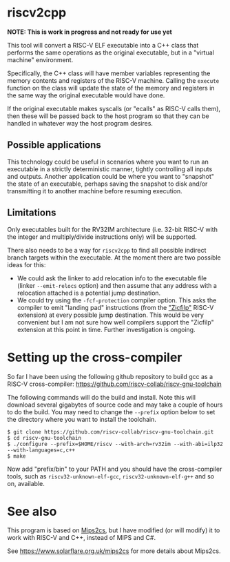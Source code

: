 # riscv2cpp

**NOTE: This is work in progress and not ready for use yet**

This tool will convert a RISC-V ELF executable into a C++ class that
performs the same operations as the original executable, but in a
"virtual machine" environment.

Specifically, the C++ class will have member variables representing
the memory contents and registers of the RISC-V machine. Calling the
`execute` function on the class will update the state of the memory
and registers in the same way the original executable would have done.

If the original executable makes syscalls (or "ecalls" as RISC-V calls
them), then these will be passed back to the host program so that
they can be handled in whatever way the host program desires.

## Possible applications

This technology could be useful in scenarios where you want to run an
executable in a strictly deterministic manner, tightly controlling all
inputs and outputs. Another application could be where you want to
"snapshot" the state of an executable, perhaps saving the snapshot to
disk and/or transmitting it to another machine before resuming
execution.

## Limitations

Only executables built for the RV32IM architecture (i.e. 32-bit RISC-V
with the integer and multiply/divide instructions only) will be
supported.

There also needs to be a way for `riscv2cpp` to find all possible
indirect branch targets within the executable. At the moment there are
two possible ideas for this:
 - We could ask the linker to add relocation info to the executable
 file (linker `--emit-relocs` option) and then assume that any address
 with a relocation attached is a potential jump destination.
 - We could try using the `-fcf-protection` compiler option. This asks
 the compiler to emit "landing pad" instructions (from the
 ["Zicfilp"](https://github.com/riscv/riscv-cfi/blob/main/src/cfi_forward.adoc)
 RISC-V extension) at every possible jump destination. This would be
 very convenient but I am not sure how well compilers support the
 "Zicfilp" extension at this point in time. Further investigation is
 ongoing.


# Setting up the cross-compiler

So far I have been using the following github repository to build gcc
as a RISC-V cross-compiler:
https://github.com/riscv-collab/riscv-gnu-toolchain

The following commands will do the build and install. Note this will
download several gigabytes of source code and may take a couple of
hours to do the build. You may need to change the `--prefix` option
below to set the directory where you want to install the toolchain.

```
$ git clone https://github.com/riscv-collab/riscv-gnu-toolchain.git
$ cd riscv-gnu-toolchain
$ ./configure --prefix=$HOME/riscv --with-arch=rv32im --with-abi=ilp32 --with-languages=c,c++
$ make
```

Now add "prefix/bin" to your PATH and you should have the
cross-compiler tools, such as `riscv32-unknown-elf-gcc`,
`riscv32-unknown-elf-g++` and so on, available.


# See also

This program is based on
[Mips2cs](https://github.com/sdthompson1/mips2cs), but I have modified
(or will modify) it to work with RISC-V and C++, instead of MIPS and
C#.

See https://www.solarflare.org.uk/mips2cs for more details about
Mips2cs.
